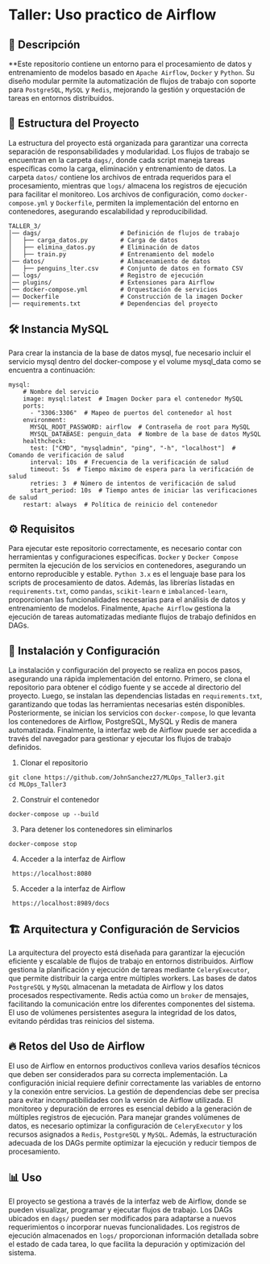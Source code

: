 # Taller: Uso practico de Airflow

## 📌 Descripción

**Este repositorio contiene un entorno para el procesamiento de datos y entrenamiento de modelos basado en `Apache Airflow`, `Docker` y `Python`. Su diseño modular permite la automatización de flujos de trabajo con soporte para `PostgreSQL`, `MySQL` y `Redis`, mejorando la gestión y orquestación de tareas en entornos distribuidos.

## 📂 Estructura del Proyecto

La estructura del proyecto está organizada para garantizar una correcta separación de responsabilidades y modularidad. Los flujos de trabajo se encuentran en la carpeta `dags/`, donde cada script maneja tareas específicas como la carga, eliminación y entrenamiento de datos. La carpeta `datos/` contiene los archivos de entrada requeridos para el procesamiento, mientras que `logs/` almacena los registros de ejecución para facilitar el monitoreo. Los archivos de configuración, como `docker-compose.yml` y `Dockerfile`, permiten la implementación del entorno en contenedores, asegurando escalabilidad y reproducibilidad.

```
TALLER_3/
│── dags/                      # Definición de flujos de trabajo
│   ├── carga_datos.py         # Carga de datos
│   ├── elimina_datos.py       # Eliminación de datos
│   ├── train.py               # Entrenamiento del modelo
│── datos/                     # Almacenamiento de datos
│   ├── penguins_lter.csv      # Conjunto de datos en formato CSV
│── logs/                      # Registro de ejecución
│── plugins/                   # Extensiones para Airflow
│── docker-compose.yml         # Orquestación de servicios
│── Dockerfile                 # Construcción de la imagen Docker
│── requirements.txt           # Dependencias del proyecto
```

## 🛠 Instancia MySQL
Para crear la instancia de la base de datos mysql, fue necesario incluir el servicio mysql dentro del docker-compose y el volume mysql_data como se encuentra a continuación:

```
mysql:
    # Nombre del servicio
    image: mysql:latest  # Imagen Docker para el contenedor MySQL
    ports:
      - "3306:3306"  # Mapeo de puertos del contenedor al host
    environment:
      MYSQL_ROOT_PASSWORD: airflow  # Contraseña de root para MySQL
      MYSQL_DATABASE: penguin_data  # Nombre de la base de datos MySQL
    healthcheck:
      test: ["CMD", "mysqladmin", "ping", "-h", "localhost"]  # Comando de verificación de salud
      interval: 10s  # Frecuencia de la verificación de salud
      timeout: 5s  # Tiempo máximo de espera para la verificación de salud
      retries: 3  # Número de intentos de verificación de salud
      start_period: 10s  # Tiempo antes de iniciar las verificaciones de salud
    restart: always  # Política de reinicio del contenedor
```

## ⚙️ Requisitos

Para ejecutar este repositorio correctamente, es necesario contar con herramientas y configuraciones específicas. `Docker` y `Docker Compose` permiten la ejecución de los servicios en contenedores, asegurando un entorno reproducible y estable. `Python 3.x` es el lenguaje base para los scripts de procesamiento de datos. Además, las librerías listadas en `requirements.txt`, como `pandas`, `scikit-learn` e `imbalanced-learn`, proporcionan las funcionalidades necesarias para el análisis de datos y entrenamiento de modelos. Finalmente, `Apache Airflow` gestiona la ejecución de tareas automatizadas mediante flujos de trabajo definidos en DAGs.

## 🚀 Instalación y Configuración

La instalación y configuración del proyecto se realiza en pocos pasos, asegurando una rápida implementación del entorno. Primero, se clona el repositorio para obtener el código fuente y se accede al directorio del proyecto. Luego, se instalan las dependencias listadas en `requirements.txt`, garantizando que todas las herramientas necesarias estén disponibles. Posteriormente, se inician los servicios con `docker-compose`, lo que levanta los contenedores de Airflow, PostgreSQL, MySQL y Redis de manera automatizada. Finalmente, la interfaz web de Airflow puede ser accedida a través del navegador para gestionar y ejecutar los flujos de trabajo definidos.

1. Clonar el repositorio
```
git clone https://github.com/JohnSanchez27/MLOps_Taller3.git
cd MLOps_Taller3

```

2. Construir el contenedor
```
docker-compose up --build
```

3. Para detener los contenedores sin eliminarlos
```
docker-compose stop
```
4. Acceder a la interfaz de Airflow 
```
 https://localhost:8080 
```

5. Acceder a la interfaz de Airflow 
```
 https://localhost:8989/docs 
```


## 🏗️ Arquitectura y Configuración de Servicios

La arquitectura del proyecto está diseñada para garantizar la ejecución eficiente y escalable de flujos de trabajo en entornos distribuidos. Airflow gestiona la planificación y ejecución de tareas mediante `CeleryExecutor`, que permite distribuir la carga entre múltiples workers. Las bases de datos `PostgreSQL` y `MySQL` almacenan la metadata de Airflow y los datos procesados respectivamente. Redis actúa como un `broker` de mensajes, facilitando la comunicación entre los diferentes componentes del sistema. El uso de volúmenes persistentes asegura la integridad de los datos, evitando pérdidas tras reinicios del sistema.

## 🔥 Retos del Uso de Airflow
El uso de Airflow en entornos productivos conlleva varios desafíos técnicos que deben ser considerados para su correcta implementación. La configuración inicial requiere definir correctamente las variables de entorno y la conexión entre servicios. La gestión de dependencias debe ser precisa para evitar incompatibilidades con la versión de Airflow utilizada. El monitoreo y depuración de errores es esencial debido a la generación de múltiples registros de ejecución. Para manejar grandes volúmenes de datos, es necesario optimizar la configuración de `CeleryExecutor` y los recursos asignados a `Redis`, `PostgreSQL` y `MySQL`. Además, la estructuración adecuada de los DAGs permite optimizar la ejecución y reducir tiempos de procesamiento.

## 📊 Uso
El proyecto se gestiona a través de la interfaz web de Airflow, donde se pueden visualizar, programar y ejecutar flujos de trabajo. Los DAGs ubicados en `dags/` pueden ser modificados para adaptarse a nuevos requerimientos o incorporar nuevas funcionalidades. Los registros de ejecución almacenados en `logs/` proporcionan información detallada sobre el estado de cada tarea, lo que facilita la depuración y optimización del sistema.
